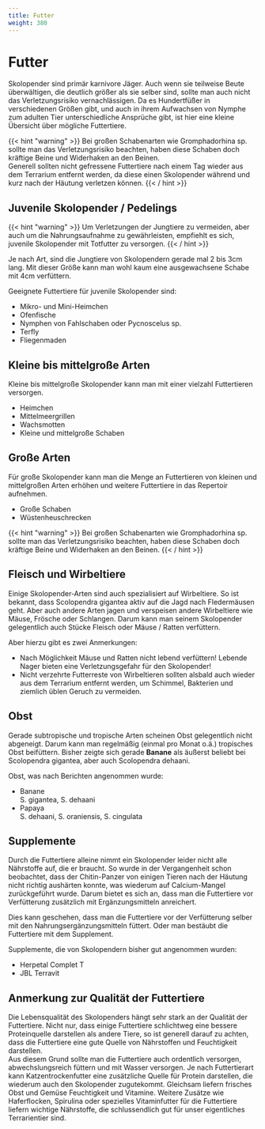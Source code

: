 ```yaml
---
title: Futter
weight: 380
---
```


# Futter

Skolopender sind primär karnivore Jäger. Auch wenn sie teilweise Beute überwältigen, die deutlich größer als sie selber sind, sollte man auch nicht das Verletzungsrisiko vernachlässigen. Da es Hundertfüßer in verschiedenen Größen gibt, und auch in ihrem Aufwachsen von Nymphe zum adulten Tier unterschiedliche Ansprüche gibt, ist hier eine kleine Übersicht über mögliche Futtertiere.

{{< hint "warning" >}}
Bei großen Schabenarten wie Gromphadorhina sp. sollte man das Verletzungsrisiko beachten, haben diese Schaben doch kräftige Beine und Widerhaken an den Beinen.  
Generell sollten nicht gefressene Futtertiere nach einem Tag wieder aus dem Terrarium entfernt werden, da diese einen Skolopender während und kurz nach der Häutung verletzen können. 
{{< / hint >}}

## Juvenile Skolopender / Pedelings

{{< hint "warning" >}}
Um Verletzungen der Jungtiere zu vermeiden, aber auch um die Nahrungsaufnahme zu gewährleisten, empfiehlt es sich, juvenile Skolopender mit Totfutter zu versorgen. 
{{< / hint >}}

Je nach Art, sind die Jungtiere von Skolopendern gerade mal 2 bis 3cm lang. Mit dieser Größe kann man wohl kaum eine ausgewachsene Schabe mit 4cm verfüttern.

Geeignete Futtertiere für juvenile Skolopender sind:

- Mikro- und Mini-Heimchen
- Ofenfische
- Nymphen von Fahlschaben oder Pycnoscelus sp.
- Terfly
- Fliegenmaden

## Kleine bis mittelgroße Arten

Kleine bis mittelgroße Skolopender kann man mit einer vielzahl Futtertieren versorgen.

- Heimchen
- Mittelmeergrillen
- Wachsmotten
- Kleine und mittelgroße Schaben

## Große Arten

Für große Skolopender kann man die Menge an Futtertieren von kleinen und mittelgroßen Arten erhöhen und weitere Futtertiere in das Repertoir aufnehmen.

- Große Schaben
- Wüstenheuschrecken

{{< hint "warning" >}}
Bei großen Schabenarten wie Gromphadorhina sp. sollte man das Verletzungsrisiko beachten, haben diese Schaben doch kräftige Beine und Widerhaken an den Beinen.
{{< / hint >}}

## Fleisch und Wirbeltiere

Einige Skolopender-Arten sind auch spezialisiert auf Wirbeltiere. So ist bekannt, dass Scolopendra gigantea aktiv auf die Jagd nach Fledermäusen geht. Aber auch andere Arten jagen und verspeisen andere Wirbeltiere wie Mäuse, Frösche oder Schlangen. Darum kann man seinem Skolopender gelegentlich auch Stücke Fleisch oder Mäuse / Ratten verfüttern.

Aber hierzu gibt es zwei Anmerkungen:

- Nach Möglichkeit Mäuse und Ratten nicht lebend verfüttern! Lebende Nager bieten eine Verletzungsgefahr für den Skolopender!
- Nicht verzehrte Futterreste von Wirbeltieren sollten alsbald auch wieder aus dem Terrarium entfernt werden, um Schimmel, Bakterien und ziemlich üblen Geruch zu vermeiden.

## Obst

Gerade subtropische und tropische Arten scheinen Obst gelegentlich nicht abgeneigt. Darum kann man regelmäßig (einmal pro Monat o.ä.) tropisches Obst beifüttern. Bisher zeigte sich gerade **Banane** als äußerst beliebt bei Scolopendra gigantea, aber auch Scolopendra dehaani.

Obst, was nach Berichten angenommen wurde:

- Banane  
S. gigantea, S. dehaani
- Papaya  
S. dehaani, S. oraniensis, S. cingulata

## Supplemente

Durch die Futtertiere alleine nimmt ein Skolopender leider nicht alle Nährstoffe auf, die er braucht. So wurde in der Vergangenheit schon beobachtet, dass der Chitin-Panzer von einigen Tieren nach der Häutung nicht richtig aushärten konnte, was wiederum auf Calcium-Mangel zurückgeführt wurde. Darum bietet es sich an, dass man die Futtertiere vor Verfütterung zusätzlich mit Ergänzungsmitteln anreichert.

Dies kann geschehen, dass man die Futtertiere vor der Verfütterung selber mit den Nahrungsergänzungsmitteln füttert. Oder man bestäubt die Futtertiere mit dem Supplement.

Supplemente, die von Skolopendern bisher gut angenommen wurden:

- Herpetal Complet T
- JBL Terravit

## Anmerkung zur Qualität der Futtertiere

Die Lebensqualität des Skolopenders hängt sehr stark an der Qualität der Futtertiere. Nicht nur, dass einige Futtertiere schlichtweg eine bessere Proteinquelle darstellen als andere Tiere, so ist generell darauf zu achten, dass die Futtertiere eine gute Quelle von Nährstoffen und Feuchtigkeit darstellen.  
Aus diesem Grund sollte man die Futtertiere auch ordentlich versorgen, abwechslungsreich füttern und mit Wasser versorgen. Je nach Futtertierart kann Katzentrockenfutter eine zusätzliche Quelle für Protein darstellen, die wiederum auch den Skolopender zugutekommt. Gleichsam liefern frisches Obst und Gemüse Feuchtigkeit und Vitamine. Weitere Zusätze wie Haferflocken, Spirulina oder spezielles Vitaminfutter für die Futtertiere liefern wichtige Nährstoffe, die schlussendlich gut für unser eigentliches Terrarientier sind.